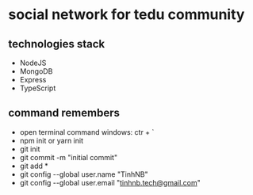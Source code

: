 # social network for tedu community

## technologies stack

- NodeJS
- MongoDB
- Express
- TypeScript

## command remembers

- open terminal command windows: ctr + `
- npm init or yarn init
- git init
- git commit -m "initial commit"
- git add \*
- git config --global user.name "TinhNB"
- git config --global user.email "tinhnb.tech@gmail.com"
